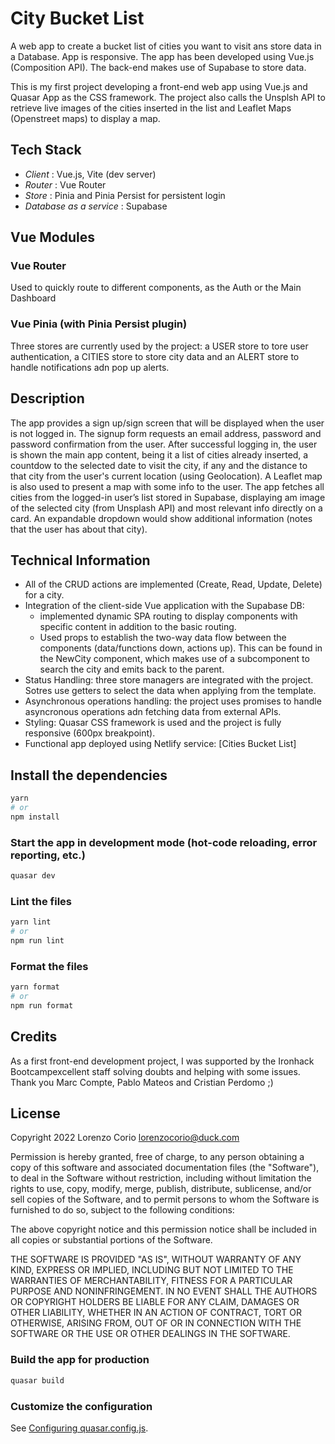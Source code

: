 # City Bucket List

A web app to create a bucket list of cities you want to visit ans store data in a Database. App is responsive. 
The app has been developed using Vue.js (Composition API). The back-end makes use of Supabase to store data.

This is my first project developing a front-end web app using Vue.js and Quasar App as the CSS framework. The project also calls the Unsplsh API to retrieve live images of the cities inserted in the list and Leaflet Maps (Openstreet maps) to display a map.

## Tech Stack

- *Client* : Vue.js, Vite (dev server)
- *Router* : Vue Router
- *Store* : Pinia and Pinia Persist for persistent login
- *Database as a service* : Supabase

## Vue Modules

### Vue Router

Used to quickly route to different components, as the Auth or the Main Dashboard

### Vue Pinia (with Pinia Persist plugin)

Three stores are currently used by the project: a USER store to tore user authentication, a CITIES store to store city data and an ALERT store to handle notifications adn pop up alerts.

## Description

The app provides a sign up/sign screen that will be displayed when the user is not logged in. The signup form requests an email address, password and password confirmation from the user. After successful logging in, the user is shown the main app content, being it a list of cities already inserted, a countdow to the selected date to visit the city, if any and the distance to that city from the user's current location (using Geolocation). A Leaflet map is also used to present a map with some info to the user.
The app fetches all cities from the logged-in user’s list stored in Supabase, displaying am image of the selected city (from Unsplash API) and most relevant info directly on a card. An expandable dropdown would show additional information (notes that the user has about that city).

## Technical Information

* All of the CRUD actions are implemented (Create, Read, Update, Delete) for a city.
* Integration of the client-side Vue application with the Supabase DB: 
   - implemented dynamic SPA routing to display components with specific content in addition to the basic routing. 
   - Used props to establish the two-way data flow between the components (data/functions down, actions up). This can be found in the NewCity component, which makes use of a subcomponent to search the city and emits back to the parent. 
* Status Handling: three store managers are integrated with the project. Sotres use getters to select the data when applying from the template. 
* Asynchronous operations handling: the project uses promises to handle asyncronous operations adn fetching data from external APIs.
* Styling: Quasar CSS framework is used and the project is fully responsive (600px breakpoint).
* Functional app deployed using Netlify service: [Cities Bucket List]


[1]: https://city-bucket-list.netlify.app/#/ "Cities Bucket List"

## Install the dependencies
```bash
yarn
# or
npm install
```

### Start the app in development mode (hot-code reloading, error reporting, etc.)
```bash
quasar dev
```


### Lint the files
```bash
yarn lint
# or
npm run lint
```


### Format the files
```bash
yarn format
# or
npm run format
```

## Credits

As a first front-end development project, I was supported by the Ironhack Bootcampexcellent staff solving doubts and helping with some issues. Thank you Marc Compte, Pablo Mateos and Cristian Perdomo ;)

## License

Copyright 2022 Lorenzo Corio <lorenzocorio@duck.com>

Permission is hereby granted, free of charge, to any person obtaining a copy of this software and associated documentation files (the "Software"), to deal in the Software without restriction, including without limitation the rights to use, copy, modify, merge, publish, distribute, sublicense, and/or sell copies of the Software, and to permit persons to whom the Software is furnished to do so, subject to the following conditions:

The above copyright notice and this permission notice shall be included in all copies or substantial portions of the Software.

THE SOFTWARE IS PROVIDED "AS IS", WITHOUT WARRANTY OF ANY KIND, EXPRESS OR IMPLIED, INCLUDING BUT NOT LIMITED TO THE WARRANTIES OF MERCHANTABILITY, FITNESS FOR A PARTICULAR PURPOSE AND NONINFRINGEMENT. IN NO EVENT SHALL THE AUTHORS OR COPYRIGHT HOLDERS BE LIABLE FOR ANY CLAIM, DAMAGES OR OTHER LIABILITY, WHETHER IN AN ACTION OF CONTRACT, TORT OR OTHERWISE, ARISING FROM, OUT OF OR IN CONNECTION WITH THE SOFTWARE OR THE USE OR OTHER DEALINGS IN THE SOFTWARE.


### Build the app for production
```bash
quasar build
```

### Customize the configuration
See [Configuring quasar.config.js](https://v2.quasar.dev/quasar-cli-vite/quasar-config-js).
